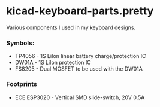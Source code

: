 # kicad-keyboard-parts.pretty

Various components I used in my keyboard designs.

### Symbols:
 * TP4056 - 1S LiIon linear battery charge/protection IC
 * DW01A - 1S LiIon protection IC
 * FS8205 - Dual MOSFET to be used with the DW01A

### Footprints
 * ECE ESP3020 - Vertical SMD slide-switch, 20V 0.5A